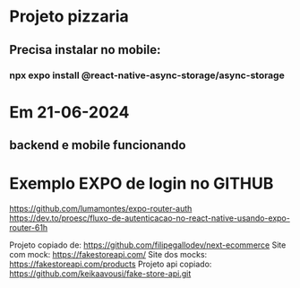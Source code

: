 # Projeto pizzaria

## Precisa instalar no mobile:
### npx expo install @react-native-async-storage/async-storage


# Em 21-06-2024
## backend e mobile funcionando

# Exemplo EXPO de login no GITHUB
https://github.com/lumamontes/expo-router-auth
https://dev.to/proesc/fluxo-de-autenticacao-no-react-native-usando-expo-router-61h


Projeto copiado de: https://github.com/filipegallodev/next-ecommerce
Site com mock: https://fakestoreapi.com/
Site dos mocks: https://fakestoreapi.com/products
Projeto api copiado: https://github.com/keikaavousi/fake-store-api.git